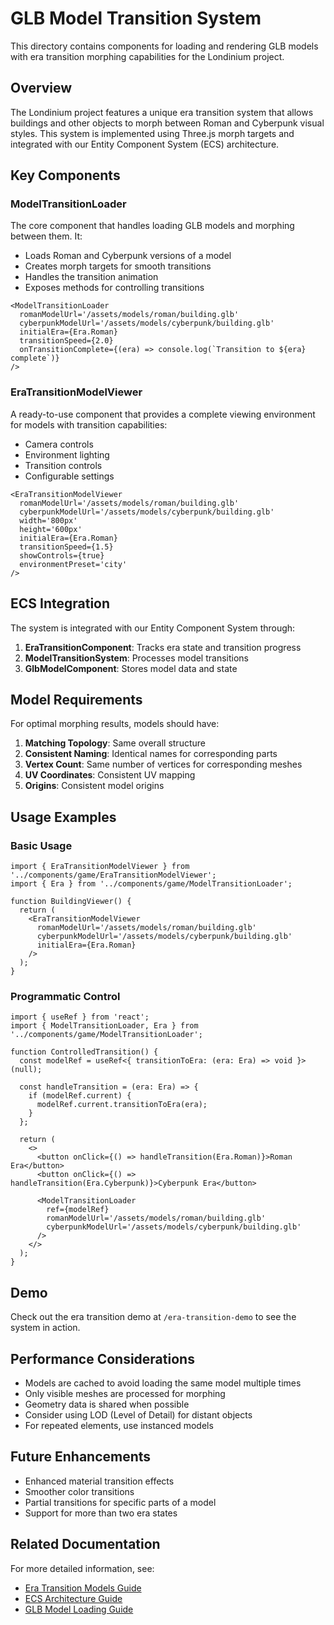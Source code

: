 # GLB Model Transition System

This directory contains components for loading and rendering GLB models with era transition morphing capabilities for the Londinium project.

## Overview

The Londinium project features a unique era transition system that allows buildings and other objects to morph between Roman and Cyberpunk visual styles. This system is implemented using Three.js morph targets and integrated with our Entity Component System (ECS) architecture.

## Key Components

### ModelTransitionLoader

The core component that handles loading GLB models and morphing between them. It:

- Loads Roman and Cyberpunk versions of a model
- Creates morph targets for smooth transitions
- Handles the transition animation
- Exposes methods for controlling transitions

```tsx
<ModelTransitionLoader
  romanModelUrl='/assets/models/roman/building.glb'
  cyberpunkModelUrl='/assets/models/cyberpunk/building.glb'
  initialEra={Era.Roman}
  transitionSpeed={2.0}
  onTransitionComplete={(era) => console.log(`Transition to ${era} complete`)}
/>
```

### EraTransitionModelViewer

A ready-to-use component that provides a complete viewing environment for models with transition capabilities:

- Camera controls
- Environment lighting
- Transition controls
- Configurable settings

```tsx
<EraTransitionModelViewer
  romanModelUrl='/assets/models/roman/building.glb'
  cyberpunkModelUrl='/assets/models/cyberpunk/building.glb'
  width='800px'
  height='600px'
  initialEra={Era.Roman}
  transitionSpeed={1.5}
  showControls={true}
  environmentPreset='city'
/>
```

## ECS Integration

The system is integrated with our Entity Component System through:

1. **EraTransitionComponent**: Tracks era state and transition progress
2. **ModelTransitionSystem**: Processes model transitions
3. **GlbModelComponent**: Stores model data and state

## Model Requirements

For optimal morphing results, models should have:

1. **Matching Topology**: Same overall structure
2. **Consistent Naming**: Identical names for corresponding parts
3. **Vertex Count**: Same number of vertices for corresponding meshes
4. **UV Coordinates**: Consistent UV mapping
5. **Origins**: Consistent model origins

## Usage Examples

### Basic Usage

```tsx
import { EraTransitionModelViewer } from '../components/game/EraTransitionModelViewer';
import { Era } from '../components/game/ModelTransitionLoader';

function BuildingViewer() {
  return (
    <EraTransitionModelViewer
      romanModelUrl='/assets/models/roman/building.glb'
      cyberpunkModelUrl='/assets/models/cyberpunk/building.glb'
      initialEra={Era.Roman}
    />
  );
}
```

### Programmatic Control

```tsx
import { useRef } from 'react';
import { ModelTransitionLoader, Era } from '../components/game/ModelTransitionLoader';

function ControlledTransition() {
  const modelRef = useRef<{ transitionToEra: (era: Era) => void }>(null);

  const handleTransition = (era: Era) => {
    if (modelRef.current) {
      modelRef.current.transitionToEra(era);
    }
  };

  return (
    <>
      <button onClick={() => handleTransition(Era.Roman)}>Roman Era</button>
      <button onClick={() => handleTransition(Era.Cyberpunk)}>Cyberpunk Era</button>

      <ModelTransitionLoader
        ref={modelRef}
        romanModelUrl='/assets/models/roman/building.glb'
        cyberpunkModelUrl='/assets/models/cyberpunk/building.glb'
      />
    </>
  );
}
```

## Demo

Check out the era transition demo at `/era-transition-demo` to see the system in action.

## Performance Considerations

- Models are cached to avoid loading the same model multiple times
- Only visible meshes are processed for morphing
- Geometry data is shared when possible
- Consider using LOD (Level of Detail) for distant objects
- For repeated elements, use instanced models

## Future Enhancements

- Enhanced material transition effects
- Smoother color transitions
- Partial transitions for specific parts of a model
- Support for more than two era states

## Related Documentation

For more detailed information, see:

- [Era Transition Models Guide](../../docs/EraTransitionModelsGuide.md)
- [ECS Architecture Guide](../../docs/ECSArchitecture.md)
- [GLB Model Loading Guide](../../docs/GLBModelWithECS.md)
